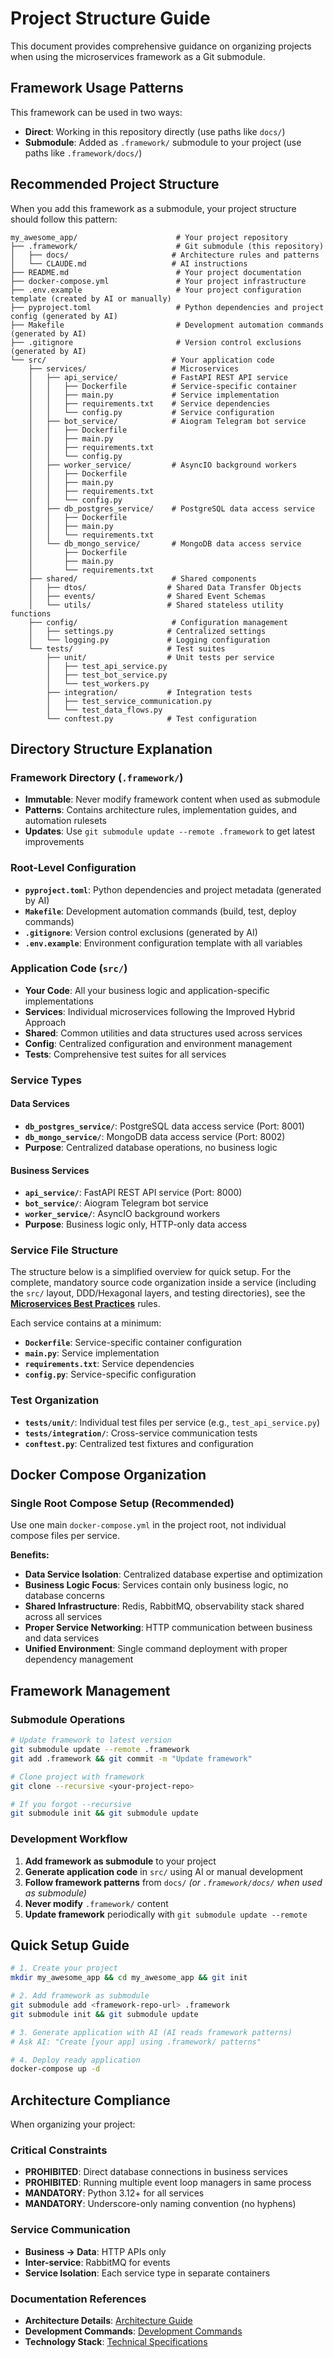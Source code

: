 # Project Structure Guide

This document provides comprehensive guidance on organizing projects when using the microservices framework as a Git submodule.

## Framework Usage Patterns

This framework can be used in two ways:
- **Direct**: Working in this repository directly (use paths like `docs/`)
- **Submodule**: Added as `.framework/` submodule to your project (use paths like `.framework/docs/`)

## Recommended Project Structure

When you add this framework as a submodule, your project structure should follow this pattern:

```
my_awesome_app/                      # Your project repository
├── .framework/                      # Git submodule (this repository)
│   ├── docs/                       # Architecture rules and patterns
│   └── CLAUDE.md                   # AI instructions
├── README.md                        # Your project documentation
├── docker-compose.yml               # Your project infrastructure
├── .env.example                     # Your project configuration template (created by AI or manually)
├── pyproject.toml                   # Python dependencies and project config (generated by AI)
├── Makefile                         # Development automation commands (generated by AI)
├── .gitignore                       # Version control exclusions (generated by AI)
└── src/                            # Your application code
    ├── services/                   # Microservices
    │   ├── api_service/            # FastAPI REST API service
    │   │   ├── Dockerfile          # Service-specific container
    │   │   ├── main.py             # Service implementation
    │   │   ├── requirements.txt    # Service dependencies
    │   │   └── config.py           # Service configuration
    │   ├── bot_service/            # Aiogram Telegram bot service
    │   │   ├── Dockerfile
    │   │   ├── main.py
    │   │   ├── requirements.txt
    │   │   └── config.py
    │   ├── worker_service/         # AsyncIO background workers
    │   │   ├── Dockerfile
    │   │   ├── main.py
    │   │   ├── requirements.txt
    │   │   └── config.py
    │   ├── db_postgres_service/    # PostgreSQL data access service
    │   │   ├── Dockerfile
    │   │   ├── main.py
    │   │   └── requirements.txt
    │   └── db_mongo_service/       # MongoDB data access service
    │       ├── Dockerfile
    │       ├── main.py
    │       └── requirements.txt
    ├── shared/                     # Shared components
    │   ├── dtos/                  # Shared Data Transfer Objects
    │   ├── events/                # Shared Event Schemas
    │   └── utils/                 # Shared stateless utility functions
    ├── config/                     # Configuration management
    │   ├── settings.py            # Centralized settings
    │   └── logging.py             # Logging configuration
    └── tests/                     # Test suites
        ├── unit/                  # Unit tests per service
        │   ├── test_api_service.py
        │   ├── test_bot_service.py
        │   └── test_workers.py
        ├── integration/           # Integration tests
        │   ├── test_service_communication.py
        │   └── test_data_flows.py
        └── conftest.py            # Test configuration
```

## Directory Structure Explanation

### Framework Directory (`.framework/`)
- **Immutable**: Never modify framework content when used as submodule
- **Patterns**: Contains architecture rules, implementation guides, and automation rulesets
- **Updates**: Use `git submodule update --remote .framework` to get latest improvements

### Root-Level Configuration
- **`pyproject.toml`**: Python dependencies and project metadata (generated by AI)
- **`Makefile`**: Development automation commands (build, test, deploy commands)
- **`.gitignore`**: Version control exclusions (generated by AI)
- **`.env.example`**: Environment configuration template with all variables

### Application Code (`src/`)
- **Your Code**: All your business logic and application-specific implementations
- **Services**: Individual microservices following the Improved Hybrid Approach
- **Shared**: Common utilities and data structures used across services
- **Config**: Centralized configuration and environment management
- **Tests**: Comprehensive test suites for all services

### Service Types

#### Data Services
- **`db_postgres_service/`**: PostgreSQL data access service (Port: 8001)
- **`db_mongo_service/`**: MongoDB data access service (Port: 8002)
- **Purpose**: Centralized database operations, no business logic

#### Business Services
- **`api_service/`**: FastAPI REST API service (Port: 8000)
- **`bot_service/`**: Aiogram Telegram bot service
- **`worker_service/`**: AsyncIO background workers
- **Purpose**: Business logic only, HTTP-only data access

### Service File Structure
The structure below is a simplified overview for quick setup. For the complete, mandatory source code organization inside a service (including the `src/` layout, DDD/Hexagonal layers, and testing directories), see the **[Microservices Best Practices](../LINKS_REFERENCE.md#ide-rules-and-patterns)** rules.

Each service contains at a minimum:
- **`Dockerfile`**: Service-specific container configuration
- **`main.py`**: Service implementation
- **`requirements.txt`**: Service dependencies
- **`config.py`**: Service-specific configuration

### Test Organization
- **`tests/unit/`**: Individual test files per service (e.g., `test_api_service.py`)
- **`tests/integration/`**: Cross-service communication tests
- **`conftest.py`**: Centralized test fixtures and configuration

## Docker Compose Organization

### Single Root Compose Setup (Recommended)
Use one main `docker-compose.yml` in the project root, not individual compose files per service.

**Benefits:**
- **Data Service Isolation**: Centralized database expertise and optimization
- **Business Logic Focus**: Services contain only business logic, no database concerns
- **Shared Infrastructure**: Redis, RabbitMQ, observability stack shared across all services
- **Proper Service Networking**: HTTP communication between business and data services
- **Unified Environment**: Single command deployment with proper dependency management

## Framework Management

### Submodule Operations
```bash
# Update framework to latest version
git submodule update --remote .framework
git add .framework && git commit -m "Update framework"

# Clone project with framework
git clone --recursive <your-project-repo>

# If you forgot --recursive
git submodule init && git submodule update
```

### Development Workflow
1. **Add framework as submodule** to your project
2. **Generate application code** in `src/` using AI or manual development
3. **Follow framework patterns** from `docs/` *(or `.framework/docs/` when used as submodule)*
4. **Never modify** `.framework/` content
5. **Update framework** periodically with `git submodule update --remote`

## Quick Setup Guide

```bash
# 1. Create your project
mkdir my_awesome_app && cd my_awesome_app && git init

# 2. Add framework as submodule
git submodule add <framework-repo-url> .framework
git submodule init && git submodule update

# 3. Generate application with AI (AI reads framework patterns)
# Ask AI: "Create [your app] using .framework/ patterns"

# 4. Deploy ready application
docker-compose up -d
```

## Architecture Compliance

When organizing your project:

### Critical Constraints
- **PROHIBITED**: Direct database connections in business services
- **PROHIBITED**: Running multiple event loop managers in same process
- **MANDATORY**: Python 3.12+ for all services
- **MANDATORY**: Underscore-only naming convention (no hyphens)

### Service Communication
- **Business → Data**: HTTP APIs only
- **Inter-service**: RabbitMQ for events
- **Service Isolation**: Each service type in separate containers

### Documentation References
- **Architecture Details**: [Architecture Guide](../LINKS_REFERENCE.md#core-documentation)
- **Development Commands**: [Development Commands](../LINKS_REFERENCE.md#developer-guides)
- **Technology Stack**: [Technical Specifications](../LINKS_REFERENCE.md#core-documentation)
